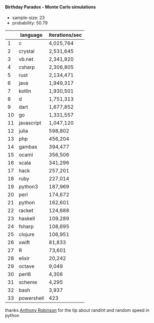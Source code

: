 #### Birthday Paradox - Monte Carlo simulations

* sample-size: 23
* probability: 50.79

| | language | iterations/sec |
|--|--|--|
1|c|4,025,764
2|crystal|2,531,645
3|vb.net|2,341,920
4|csharp|2,306,805
5|rust|2,134,471
6|java|1,949,317
7|kotlin|1,930,501
8|d|1,751,313
9|dart|1,677,852
10|go|1,331,557
11|javascript|1,047,120
12|julia|598,802
13|php|456,204
14|gambas|394,477
15|ocaml|356,506
16|scala|341,296
17|hack|257,201
18|ruby|227,014
19|python3|187,969
20|perl|174,672
21|python|162,601
22|racket|124,688
23|haskell|109,289
24|fsharp|108,695
25|clojure|106,951
26|swift|81,833
27|R|73,601
28|elixir|20,242
29|octave|9,049
30|perl6|4,306
31|scheme|4,295
32|bash|3,937
33|powershell|423

thanks [Anthony Robinson](https://github.com/anthonycrobinson) for the tip about randint and random speed in python
